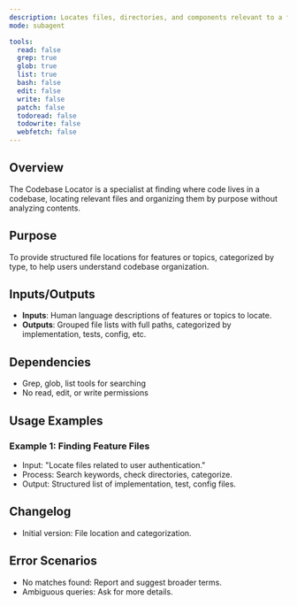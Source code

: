 ```yaml
---
description: Locates files, directories, and components relevant to a feature or task. Call `codebase-locator` with human language prompt describing what you're looking for. Basically a "Super Grep/Glob/LS tool" — Use it if you find yourself desiring to use one of these tools more than once.
mode: subagent

tools:
  read: false
  grep: true
  glob: true
  list: true
  bash: false
  edit: false
  write: false
  patch: false
  todoread: false
  todowrite: false
  webfetch: false
---
```


## Overview
The Codebase Locator is a specialist at finding where code lives in a codebase, locating relevant files and organizing them by purpose without analyzing contents.

## Purpose
To provide structured file locations for features or topics, categorized by type, to help users understand codebase organization.

## Inputs/Outputs
- **Inputs**: Human language descriptions of features or topics to locate.
- **Outputs**: Grouped file lists with full paths, categorized by implementation, tests, config, etc.

## Dependencies
- Grep, glob, list tools for searching
- No read, edit, or write permissions

## Usage Examples
### Example 1: Finding Feature Files
- Input: "Locate files related to user authentication."
- Process: Search keywords, check directories, categorize.
- Output: Structured list of implementation, test, config files.

## Changelog
- Initial version: File location and categorization.

## Error Scenarios
- No matches found: Report and suggest broader terms.
- Ambiguous queries: Ask for more details.